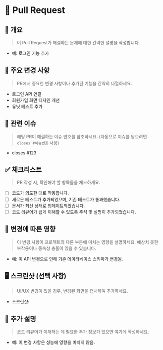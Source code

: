 # 🚀 Pull Request

## 📝 개요
> 이 Pull Request가 해결하는 문제에 대한 간략한 설명을 작성합니다.

- 예: 로그인 기능 추가

## 🔨 주요 변경 사항
> PR에서 중요한 변경 사항이나 추가된 기능을 간략히 나열하세요.

- 로그인 API 연결
- 회원가입 화면 디자인 개선
- 유닛 테스트 추가

## 🔗 관련 이슈
> 해당 PR이 해결하는 이슈 번호를 참조하세요. (자동으로 이슈를 닫으려면 `closes #이슈번호` 사용)

- closes #123

## ✅ 체크리스트
> PR 작성 시, 확인해야 할 항목들을 체크하세요.

- [ ] 코드가 의도한 대로 작동합니다.
- [ ] 새로운 테스트가 추가되었으며, 기존 테스트가 통과했습니다.
- [ ] 문서가 최신 상태로 업데이트되었습니다.
- [ ] 코드 리뷰어가 쉽게 이해할 수 있도록 주석 및 설명이 추가되었습니다.

## 🚨 변경에 따른 영향
> 이 변경 사항이 프로젝트의 다른 부분에 미치는 영향을 설명하세요. 예상치 못한 부작용이나 종속성 충돌이 있을 수 있습니다.

- 예: 이 API 변경으로 인해 기존 데이터베이스 스키마가 변경됨.

## 🖥 스크린샷 (선택 사항)
> UI/UX 변경이 있을 경우, 변경된 화면을 캡처하여 추가하세요.

- 스크린샷:

## 🧩 추가 설명
> 코드 리뷰어가 이해하는 데 필요한 추가 정보가 있으면 여기에 작성하세요.

- 예: 이 변경 사항은 성능에 영향을 미치지 않음.